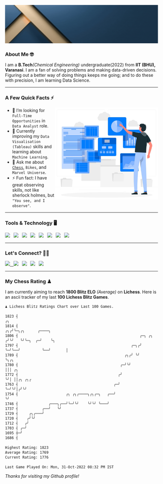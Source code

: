   <img src= "https://github.com/Laxman-Lakhan/Laxman-Lakhan/blob/master/Assets/Header.gif">

### About Me 🤓

I am a **B.Tech**_(Chemical Engineering)_ undergraduate(2022) from **IIT (BHU), Varanasi**. I am a fan of solving problems and making data-driven decisions. Figuring out a better way of doing things keeps me going; and to do these with precision, I am learning Data Science.

---

### A Few Quick Facts ⚡️
<img align="right" alt="Coding" width="340" src="https://github.com/Laxman-Lakhan/Laxman-Lakhan/blob/master/Assets/Data_Vector.jpg">   

- 🤝 I’m looking for `Full-Time Opportunities` in `Data Analyst` role.
- 📖 Currently improving my `Data Visualisation (Tableau)` skills and learning about `Machine Learning`.
- 💬 Ask me about [`Chess`](https://lichess.org/@/YourKingIsInDanger), `Bikes`, and `Marvel Universe`.
- ⚡️ Fun fact: I have great observing skills, not like sherlock holmes, but `"You see, and I observe"`.

---
### Tools & Technology 🖥

<img src="https://img.shields.io/badge/Python-white?logo=Python&logoColor=ColorName&style=ShieldStyle" /> &nbsp;
<img src="https://img.shields.io/badge/MySQL-white?logo=MySQL&logoColor=ColorName&style=ShieldStyle" /> &nbsp;
<img src="https://img.shields.io/badge/Tableau-white?logo=Tableau&logoColor=ColorName&style=ShieldStyle" /> &nbsp;
<img src="https://img.shields.io/badge/Excel-white?logo=Microsoft+Excel&logoColor=196F3D&style=ShieldStyle" /> &nbsp;
<img src="https://img.shields.io/badge/Jupyter-white?logo=Jupyter&logoColor=ColorName&style=ShieldStyle" /> &nbsp;
<img src="https://img.shields.io/badge/pandas-white?logo=Pandas&logoColor=000080&style=ShieldStyle" /> &nbsp;
<img src="https://img.shields.io/badge/numpy-white?logo=Numpy&logoColor=85C1E9&style=ShieldStyle" /> &nbsp;
<img src="https://img.shields.io/badge/scikit learn-white?logo=Scikit+Learn&logoColor=ColorName&style=ShieldStyle" /> &nbsp;



---

### Let's Connect? 🫳🏻

<a href="mailto:laxmansingh.lakhan@gmail.com"> <img src="https://img.icons8.com/fluent/48/000000/gmail.png" width="3.5%"/> &nbsp;
[<img src="https://img.icons8.com/color/48/000000/linkedin.png" width="3.5%"/>](https://www.linkedin.com/in/laxman-lakhan/)  &nbsp;
[<img src="https://img.icons8.com/fluent/48/000000/facebook-new.png" width="3.5%"/>](https://www.facebook.com/s.laxmanlakhan/)  &nbsp;
[<img src="https://img.icons8.com/fluent/48/000000/instagram-new.png" width="3.5%"/>](https://www.instagram.com/laxman.lakhan/)  &nbsp;
[<img src="https://img.icons8.com/color/48/000000/twitter.png" width="3.5%"/>](https://twitter.com/laxman__lakhan)  &nbsp;

 ---
  
### My Chess Rating ♟
  
I am currently aiming to reach **1800 Blitz ELO** *(Average)* on **Lichess**. Here is an ascii tracker of my last **100 Lichess Blitz Games**.

  ```
  ♟︎ 𝙻𝚒𝚌𝚑𝚎𝚜𝚜 𝙱𝚕𝚒𝚝𝚣 𝚁𝚊𝚝𝚒𝚗𝚐𝚜 𝙲𝚑𝚊𝚛𝚝 𝚘𝚟𝚎𝚛 𝙻𝚊𝚜𝚝 𝟷00 𝙶𝚊𝚖𝚎𝚜.
  
1823 ┤                                                                    ╭╮
1814 ┤                                                                 ╭╮╭╯╰─╮╭╮      ╭────╮
1806 ┤                                                        ╭─╮ ╭╮  ╭╯╰╯   ╰╯╰─╮  ╭─╯    ╰╮
1797 ┤                                                    ╭─╮╭╯ ╰─╯╰──╯          ╰──╯       │
1789 ┤                                                 ╭╮╭╯ ╰╯                              ╰╮╭╮
1780 ┤                                               ╭─╯╰╯                                   │││ ╭╮
1772 ┤                                              ╭╯                                       ╰╯│ ││╭╮ ╭╮╭
1763 ┤                                            ╭─╯                                          ╰─╯╰╯│╭╯╰╯
1754 ┤                      ╭╮ ╭╮╭────╮╭╮╭─╮   ╭──╯                                                 ╰╯
1746 ┤              ╭───╮╭──╯╰─╯╰╯    ╰╯╰╯ ╰───╯
1737 ┤           ╭──╯   ╰╯
1729 ┤     ╭╮╭───╯
1720 ┤    ╭╯╰╯
1712 ┤   ╭╯
1703 ┤ ╭─╯
1695 ┼─╯
1686 ┤ 

Highest Rating: 1823
Average Rating: 1769
Current Rating: 1776 

Last Game Played On: Mon, 31-Oct-2022 08:32 PM IST
  ```
  
  
*Thanks for visiting my Github profile!*
